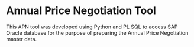 # Annual Price Negotiation Tool

This APN tool was developed using Python and PL SQL to access SAP Oracle database for the purpose of preparing the Annual Price Negotiation master data.